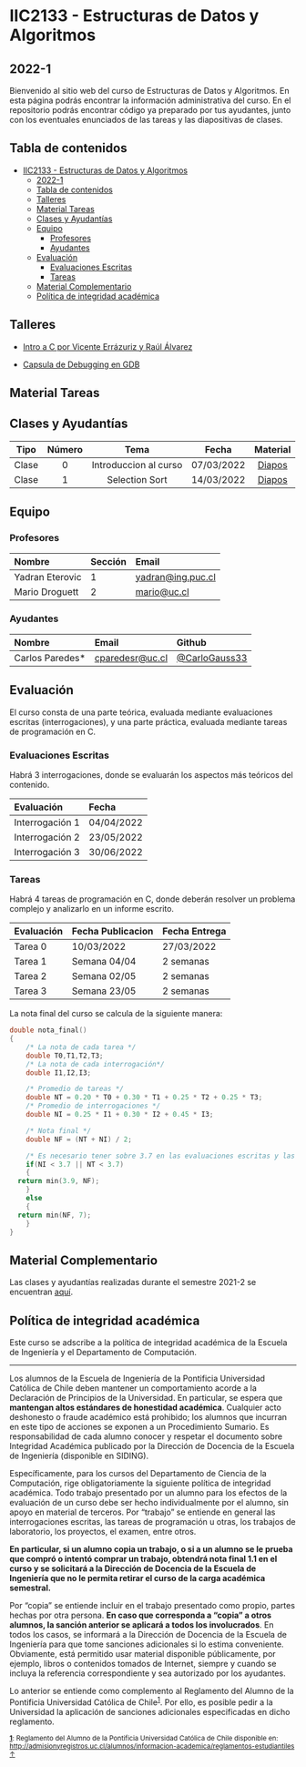 # IIC2133 - Estructuras de Datos y Algoritmos

## 2022-1

Bienvenido al sitio web del curso de Estructuras de Datos y Algoritmos. En esta página podrás encontrar la información administrativa del curso. En el repositorio podrás encontrar código ya preparado por tus ayudantes, junto con los eventuales enunciados de las tareas y las diapositivas de clases.

## Tabla de contenidos

- [IIC2133 - Estructuras de Datos y Algoritmos](#iic2133---estructuras-de-datos-y-algoritmos)
  - [2022-1](#2022-1)
  - [Tabla de contenidos](#tabla-de-contenidos)
  - [Talleres](#talleres)
  - [Material Tareas](#material-tareas)
  - [Clases y Ayudantías](#clases-y-ayudantías)
  - [Equipo](#equipo)
    - [Profesores](#profesores)
    - [Ayudantes](#ayudantes)
  - [Evaluación](#evaluación)
    - [Evaluaciones Escritas](#evaluaciones-escritas)
    - [Tareas](#tareas)
  - [Material Complementario](#material-complementario)
  - [Política de integridad académica](#política-de-integridad-académica)

## Talleres

- [Intro a C por Vicente Errázuriz y Raúl Álvarez](https://github.com/DCCentral-de-Apuntes/intro-C)

- [Capsula de Debugging en GDB](https://youtu.be/RNfVQQEUoMQ)

## Material Tareas

## Clases y Ayudantías

|   Tipo    | Número | Tema | Fecha | Material   |
| :-------: | :----: | :------------------------------------------: | :---: | :-----------------------------------------------------------------------------------------------------------------------------------------------------------------------------------------------: |
|  Clase  |  0    |  Introduccion al curso |   07/03/2022  |  [Diapos](https://github.com/IIC2133-PUC/2022-1/blob/master/Clases/00.%20Introduccio%CC%81n%20al%20curso.pdf) |
|  Clase  |  1    |  Selection Sort |   14/03/2022  |  [Diapos](https://github.com/IIC2133-PUC/2022-1/blob/master/Clases/01.%20Selection%20sort.pdf) |



## Equipo

### Profesores
| Nombre  | Sección | Email |
| :-------------- | :------ | :---------------- |
| Yadran Eterovic | 1  | yadran@ing.puc.cl |
| Mario Droguett | 2  | mario@uc.cl |

### Ayudantes

| Nombre    | Email    | Github |
| :----------------------- | :---------------------- | :------------------------------------------------------- |
| Carlos Paredes*   | cparedesr@uc.cl | [@CarloGauss33](https://www.github.com/CarloGauss33) ||

## Evaluación

El curso consta de una parte teórica, evaluada mediante evaluaciones escritas (interrogaciones), y una parte práctica, evaluada mediante tareas de programación en C.

### Evaluaciones Escritas

Habrá 3 interrogaciones, donde se evaluarán los aspectos más teóricos del contenido.

| Evaluación | Fecha |
| :-------------- | :--------- |
| Interrogación 1 | 04/04/2022 |
| Interrogación 2 | 23/05/2022 |
| Interrogación 3 | 30/06/2022 |

### Tareas

Habrá 4 tareas de programación en C, donde deberán resolver un problema complejo y analizarlo en un informe escrito.

| Evaluación | Fecha Publicacion | Fecha Entrega |
| :--------- | :------------ | :------------ |
| Tarea 0    | 10/03/2022    | 27/03/2022    |
| Tarea 1    | Semana 04/04    | 2 semanas |
| Tarea 2    | Semana 02/05     | 2 semanas |
| Tarea 3    | Semana 23/05    | 2 semanas |

La nota final del curso se calcula de la siguiente manera:

```c++
double nota_final()
{
    /* La nota de cada tarea */
    double T0,T1,T2,T3;
    /* La nota de cada interrogación*/
    double I1,I2,I3;

    /* Promedio de tareas */
    double NT = 0.20 * T0 + 0.30 * T1 + 0.25 * T2 + 0.25 * T3;
    /* Promedio de interrogaciones */
    double NI = 0.25 * I1 + 0.30 * I2 + 0.45 * I3;

    /* Nota final */
    double NF = (NT + NI) / 2;

    /* Es necesario tener sobre 3.7 en las evaluaciones escritas y las tareas por separado para aprobar el curso */
    if(NI < 3.7 || NT < 3.7)
    {
  return min(3.9, NF);
    }
    else
    {
  return min(NF, 7);
    }
}
```

## Material Complementario

Las clases y ayudantías realizadas durante el semestre 2021-2 se encuentran [aquí](https://www.youtube.com/playlist?list=PLgIrOsyBCImpDQu30UKrMVSRHf3gW2gKb).

## Política de integridad académica

Este curso se adscribe a la política de integridad académica de la Escuela de Ingeniería y el Departamento de Computación.

---

Los alumnos de la Escuela de Ingeniería de la Pontificia Universidad Católica de Chile deben mantener un comportamiento acorde a la Declaración de Principios de la Universidad. En particular, se espera que **mantengan altos estándares de honestidad académica**. Cualquier acto deshonesto o fraude académico está prohibido; los alumnos que incurran en este tipo de acciones se exponen a un Procedimiento Sumario. Es responsabilidad de cada alumno conocer y respetar el documento sobre Integridad Académica publicado por la Dirección de Docencia de la Escuela de Ingeniería (disponible en SIDING).

Específicamente, para los cursos del Departamento de Ciencia de la Computación, rige obligatoriamente la siguiente política de integridad académica. Todo trabajo presentado por un alumno para los efectos de la evaluación de un curso debe ser hecho individualmente por el alumno, sin apoyo en material de terceros. Por “trabajo” se entiende en general las interrogaciones escritas, las tareas de programación u otras, los trabajos de laboratorio, los proyectos, el examen, entre otros.

**En particular, si un alumno copia un trabajo, o si a un alumno se le prueba que compró o intentó comprar un trabajo, obtendrá nota final 1.1 en el curso y se solicitará a la Dirección de Docencia de la Escuela de Ingeniería que no le permita retirar el curso de la carga académica semestral.**

Por “copia” se entiende incluir en el trabajo presentado como propio, partes hechas por otra persona. **En caso que corresponda a “copia” a otros alumnos, la sanción anterior se aplicará a todos los involucrados**. En todos los casos, se informará a la Dirección de Docencia de la Escuela de Ingeniería para que tome sanciones adicionales si lo estima conveniente. Obviamente, está permitido usar material disponible públicamente, por ejemplo, libros o contenidos tomados de Internet, siempre y cuando se incluya la referencia correspondiente y sea autorizado por los ayudantes.

Lo anterior se entiende como complemento al Reglamento del Alumno de la Pontificia Universidad Católica de
Chile<sup><a name="pucCLBack">[1](#pucCL)</a></sup>. Por ello, es posible pedir a la Universidad la aplicación de sanciones adicionales especificadas en dicho reglamento.

<sub>**<a name="pucCL">[1](#pucCL)</a>**: Reglamento del Alumno de la Pontificia Universidad Católica de Chile disponible en: http://admisionyregistros.uc.cl/alumnos/informacion-academica/reglamentos-estudiantiles [&#8593;](#pucCLBack)</sub>
